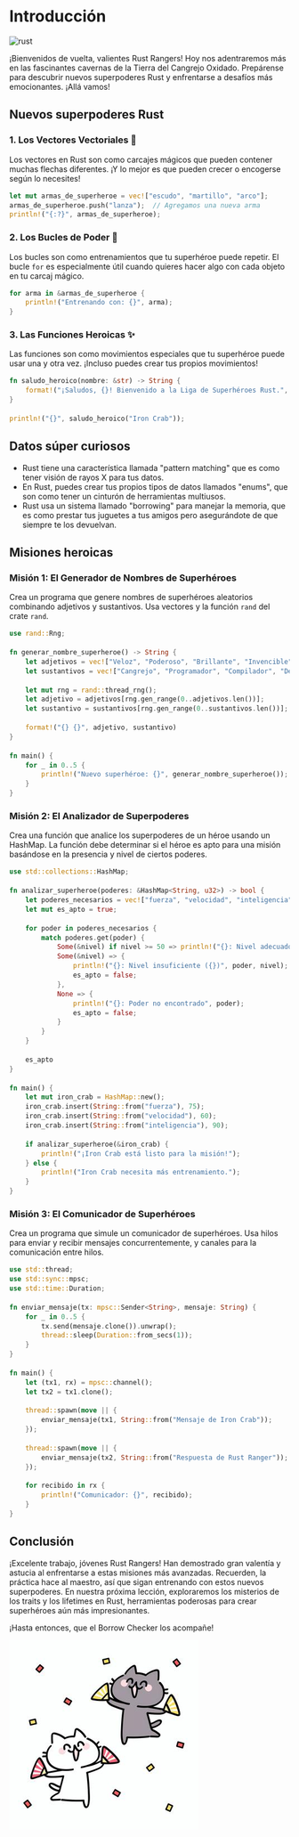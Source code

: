 # Introducción

![rust](../images/la_fábrica_de_robots_rust.png)

¡Bienvenidos de vuelta, valientes Rust Rangers! Hoy nos adentraremos más en las fascinantes cavernas de la Tierra del Cangrejo Oxidado. Prepárense para descubrir nuevos superpoderes Rust y enfrentarse a desafíos más emocionantes. ¡Allá vamos!

## Nuevos superpoderes Rust

### 1. Los Vectores Vectoriales 🏹

Los vectores en Rust son como carcajes mágicos que pueden contener muchas flechas diferentes. ¡Y lo mejor es que pueden crecer o encogerse según lo necesites!

```rust
let mut armas_de_superheroe = vec!["escudo", "martillo", "arco"];
armas_de_superheroe.push("lanza");  // Agregamos una nueva arma
println!("{:?}", armas_de_superheroe);
```

### 2. Los Bucles de Poder 🔄

Los bucles son como entrenamientos que tu superhéroe puede repetir. El bucle `for` es especialmente útil cuando quieres hacer algo con cada objeto en tu carcaj mágico.

```rust
for arma in &armas_de_superheroe {
    println!("Entrenando con: {}", arma);
}
```

### 3. Las Funciones Heroicas ✨

Las funciones son como movimientos especiales que tu superhéroe puede usar una y otra vez. ¡Incluso puedes crear tus propios movimientos!

```rust
fn saludo_heroico(nombre: &str) -> String {
    format!("¡Saludos, {}! Bienvenido a la Liga de Superhéroes Rust.", nombre)
}

println!("{}", saludo_heroico("Iron Crab"));
```

## Datos súper curiosos

* Rust tiene una característica llamada "pattern matching" que es como tener visión de rayos X para tus datos.
* En Rust, puedes crear tus propios tipos de datos llamados "enums", que son como tener un cinturón de herramientas multiusos.
* Rust usa un sistema llamado "borrowing" para manejar la memoria, que es como prestar tus juguetes a tus amigos pero asegurándote de que siempre te los devuelvan.

## Misiones heroicas

### Misión 1: El Generador de Nombres de Superhéroes

Crea un programa que genere nombres de superhéroes aleatorios combinando adjetivos y sustantivos. Usa vectores y la función `rand` del crate `rand`.

```rust
use rand::Rng;

fn generar_nombre_superheroe() -> String {
    let adjetivos = vec!["Veloz", "Poderoso", "Brillante", "Invencible", "Oxidado"];
    let sustantivos = vec!["Cangrejo", "Programador", "Compilador", "Depurador", "Borrow Checker"];
    
    let mut rng = rand::thread_rng();
    let adjetivo = adjetivos[rng.gen_range(0..adjetivos.len())];
    let sustantivo = sustantivos[rng.gen_range(0..sustantivos.len())];
    
    format!("{} {}", adjetivo, sustantivo)
}

fn main() {
    for _ in 0..5 {
        println!("Nuevo superhéroe: {}", generar_nombre_superheroe());
    }
}
```

### Misión 2: El Analizador de Superpoderes

Crea una función que analice los superpoderes de un héroe usando un HashMap. La función debe determinar si el héroe es apto para una misión basándose en la presencia y nivel de ciertos poderes.

```rust
use std::collections::HashMap;

fn analizar_superheroe(poderes: &HashMap<String, u32>) -> bool {
    let poderes_necesarios = vec!["fuerza", "velocidad", "inteligencia"];
    let mut es_apto = true;
    
    for poder in poderes_necesarios {
        match poderes.get(poder) {
            Some(&nivel) if nivel >= 50 => println!("{}: Nivel adecuado", poder),
            Some(&nivel) => {
                println!("{}: Nivel insuficiente ({})", poder, nivel);
                es_apto = false;
            },
            None => {
                println!("{}: Poder no encontrado", poder);
                es_apto = false;
            }
        }
    }
    
    es_apto
}

fn main() {
    let mut iron_crab = HashMap::new();
    iron_crab.insert(String::from("fuerza"), 75);
    iron_crab.insert(String::from("velocidad"), 60);
    iron_crab.insert(String::from("inteligencia"), 90);
    
    if analizar_superheroe(&iron_crab) {
        println!("¡Iron Crab está listo para la misión!");
    } else {
        println!("Iron Crab necesita más entrenamiento.");
    }
}
```

### Misión 3: El Comunicador de Superhéroes

Crea un programa que simule un comunicador de superhéroes. Usa hilos para enviar y recibir mensajes concurrentemente, y canales para la comunicación entre hilos.

```rust
use std::thread;
use std::sync::mpsc;
use std::time::Duration;

fn enviar_mensaje(tx: mpsc::Sender<String>, mensaje: String) {
    for _ in 0..5 {
        tx.send(mensaje.clone()).unwrap();
        thread::sleep(Duration::from_secs(1));
    }
}

fn main() {
    let (tx1, rx) = mpsc::channel();
    let tx2 = tx1.clone();

    thread::spawn(move || {
        enviar_mensaje(tx1, String::from("Mensaje de Iron Crab"));
    });

    thread::spawn(move || {
        enviar_mensaje(tx2, String::from("Respuesta de Rust Ranger"));
    });

    for recibido in rx {
        println!("Comunicador: {}", recibido);
    }
}
```

## Conclusión

¡Excelente trabajo, jóvenes Rust Rangers! Han demostrado gran valentía y astucia al enfrentarse a estas misiones más avanzadas. Recuerden, la práctica hace al maestro, así que sigan entrenando con estos nuevos superpoderes. En nuestra próxima lección, exploraremos los misterios de los traits y los lifetimes en Rust, herramientas poderosas para crear superhéroes aún más impresionantes.

 ¡Hasta entonces, que el Borrow Checker los acompañe!

![gato](../images/Gatocelebrar.jpeg)
